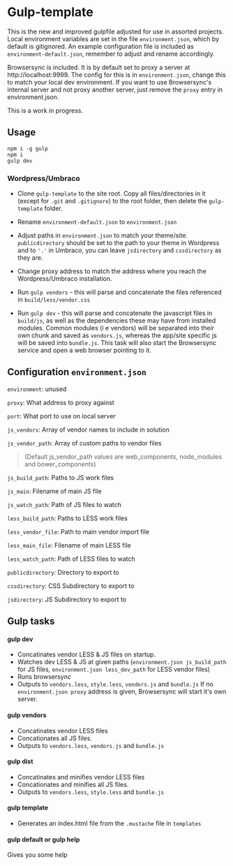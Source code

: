 # Gulp-template

This is the new and improved gulpfile adjusted for use in assorted projects.
Local environment variables are set in the file `environment.json`, which by default is gitignored. An example configuration file is included as `environment-default.json`, remember to adjust and rename accordingly.

Browsersync is included. It is by default set to proxy a server at http://localhost:9999. The config for this is in `environment.json`, change this to match your local dev environment. If you want to use Browsersync's internal server and not proxy another server, just remove the `proxy` entry in environment.json.

This is a work in progress.

## Usage
    npm i -g gulp
    npm i
    gulp dev

### Wordpress/Umbraco

* Clone `gulp-template` to the site root. Copy all files/directories in it (except for `.git` and `.gitignore`) to the root folder, then delete the `gulp-template` folder.

* Rename `environment-default.json` to `environment.json`


* Adjust paths in `environment.json` to match your theme/site. `publicdirectory` should be set to the path to your theme in Wordpress and to `'.'` in Umbraco, you can leave `jsdirectory` and `cssdirectory` as they are.

* Change proxy address to match the address where you reach the Wordpress/Umbraco installation.

* Run `gulp vendors` - this will parse and concatenate the files referenced in `build/less/vendor.css`

* Run `gulp dev` - this will parse and concatenate the javascript files in `build/js`, as well as the dependencies these may have from installed modules. Common modules (i e vendors) will be separated into their own chunk and saved as `vendors.js`, whereas the app/site specific js will be saved into `bundle.js`. This task will also start the Browsersync service and open a web browser pointing to it.

## Configuration `environment.json`
`environment`: unused

`proxy`: What address to proxy against

`port`: What port to use on local server

`js_vendors`: Array of vendor names to include in solution

`js_vendor_path`: Array of custom paths to vendor files
> (Default js_vendor_path values are web_components, node_modules and bower_components)

`js_build_path`: Paths to JS work files

`js_main`:  Filename of main JS file

`js_watch_path`: Path of JS files to watch


`less_build_path`: Paths to LESS work files

`less_vendor_file`: Path to main vendor import file

`less_main_file`: Filename of main LESS file

`less_watch_path`: Path of LESS files to watch

`publicdirectory`: Directory to export to

`cssdirectory`: CSS Subdirectory to export to

`jsdirectory`: JS Subdirectory to export to

## Gulp tasks
#### gulp dev
* Concatinates vendor LESS & JS files on startup.
* Watches dev LESS & JS at given paths (`environment.json js_build_path` for JS files, `environment.json less_dev_path` for LESS vendor files)
* Runs browsersync
* Outputs to `vendors.less`, `style.less`, `vendors.js` and `bundle.js`
If no `environment.json proxy` address is given, Browsersync will start it's own server.

#### gulp vendors
* Concatinates vendor LESS files
* Concationates all JS files.
* Outputs to `vendors.less`, `vendors.js` and `bundle.js`

#### gulp dist
* Concatinates and minifies vendor LESS files
* Concationates and minifies all JS files.
* Outputs to `vendors.less`, `style.less` and `bundle.js`

#### gulp template
* Generates an index.html file from the `.mustache`
 file in `templates`

#### gulp default or gulp help
Gives you some help